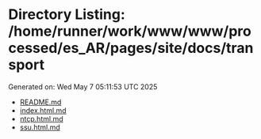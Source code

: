 # Directory Listing: /home/runner/work/www/www/processed/es_AR/pages/site/docs/transport
Generated on: Wed May  7 05:11:53 UTC 2025

- [README.md](README.md)
- [index.html.md](index.html.md)
- [ntcp.html.md](ntcp.html.md)
- [ssu.html.md](ssu.html.md)
